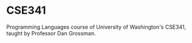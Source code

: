 # CSE341
Programming Languages course of University of Washington's CSE341, taught by Professor Dan Grossman.

